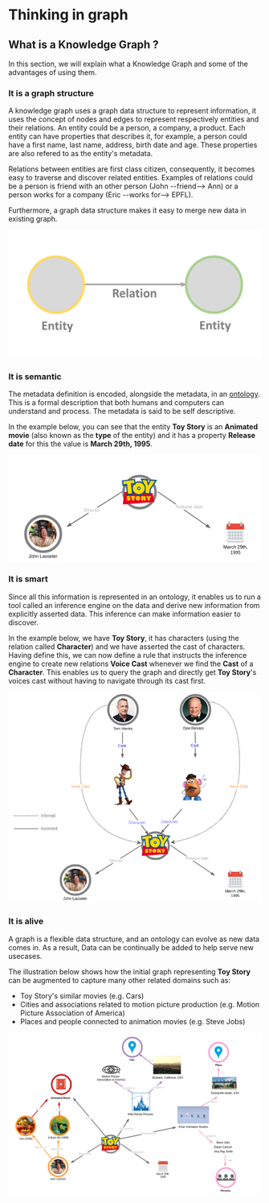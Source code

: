 # Thinking in graph

## What is a Knowledge Graph ?

In this section, we will explain what a Knowledge Graph and some of the advantages of using them.

### It is a graph structure

 A knowledge graph uses a graph data structure to represent information, it uses the concept of nodes and edges to
represent respectively entities and their relations. An entity could be a person, a company, a product. Each entity can
have properties that describes it, for example, a person could have a first name, last name, address, birth date  and
age. These properties are also refered to as the entity's metadata.

 Relations between entities are first class citizen, consequently, it becomes easy to traverse and discover related
entities. Examples of relations could be a person is friend with an other person (John --friend--> Ann)  or a person works
for a company (Eric --works for--> EPFL).

 Furthermore, a graph data structure makes it easy to merge new data in existing graph.

 ![Graph Structure](./assets/kg-entity_relation.png)

### It is semantic

 The metadata definition is encoded, alongside the metadata, in an
[ontology][1]. This is a formal description that both humans
and computers can understand and process. The metadata is said to be self descriptive.

 In the example below, you can see that the entity **Toy Story** is an **Animated movie** (also known as the **type** of the entity)
and it has a property **Release date** for this the value is **March 29th, 1995**.

 ![Graph Structure](./assets/kg-structure0.png)

 [1]: https://en.wikipedia.org/wiki/Ontology_(information_science)


### It is smart

 Since all this information is represented in an ontology, it enables us to run a tool called an inference engine on
the data and derive new information from explicitly asserted data. This inference can make information easier to
discover.

 In the example below, we have **Toy Story**, it has characters (using the relation called **Character**) and we have asserted the cast of characters. Having define this, we can now define a rule that instructs the inference engine to create
new relations **Voice Cast** whenever we find the **Cast** of a **Character**. This enables us to query the graph
and directly get **Toy Story**'s voices cast without having to navigate through its cast first.

 ![Graph Structure](./assets/kg_inferred-relation.png)


### It is alive

 A graph is a flexible data structure, and an ontology can evolve as new data comes in. As a result, Data can be
continually be added to help serve new usecases.

 The illustration below shows how the initial graph representing **Toy Story** can be augmented to capture many other related
domains such as:

 - Toy Story's similar movies (e.g. Cars)
 - Cities and associations related to motion picture production (e.g. Motion Picture Association of America)
 - Places and people connected to animation movies (e.g. Steve Jobs)


 ![Graph Structure](./assets/kg_alive-structure0.png)
